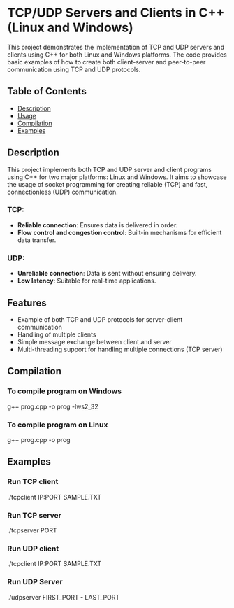 # TCP/UDP Servers and Clients in C++ (Linux and Windows)

This project demonstrates the implementation of TCP and UDP servers and clients using C++ for both Linux and Windows platforms. The code provides basic examples of how to create both client-server and peer-to-peer communication using TCP and UDP protocols.

## Table of Contents
- [Description](#description)
- [Usage](#features)
- [Compilation](#Compilation)
- [Examples](#examples)

## Description

This project implements both TCP and UDP server and client programs using C++ for two major platforms: Linux and Windows. It aims to showcase the usage of socket programming for creating reliable (TCP) and fast, connectionless (UDP) communication. 

### TCP:
- **Reliable connection**: Ensures data is delivered in order.
- **Flow control and congestion control**: Built-in mechanisms for efficient data transfer.

### UDP:
- **Unreliable connection**: Data is sent without ensuring delivery.
- **Low latency**: Suitable for real-time applications.

## Features
- Example of both TCP and UDP protocols for server-client communication
- Handling of multiple clients
- Simple message exchange between client and server
- Multi-threading support for handling multiple connections (TCP server)

## Compilation

### To compile program on Windows
g++ prog.cpp -o prog -lws2_32

### To compile program on Linux
g++ prog.cpp -o prog

## Examples

### Run TCP client
./tcpclient IP:PORT SAMPLE.TXT

### Run TCP server
./tcpserver PORT

### Run UDP client
./tcpclient IP:PORT SAMPLE.TXT

### Run UDP Server
./udpserver FIRST_PORT - LAST_PORT
